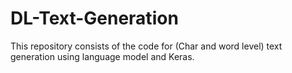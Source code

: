 # DL-Text-Generation
This repository consists of the code for (Char and word level) text generation using language model and Keras.

